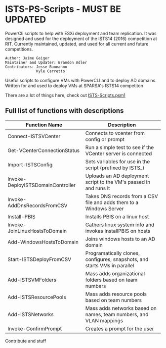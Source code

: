 # ISTS-PS-Scripts - MUST BE UPDATED
PowerCli scripts to help with ESXi deployment and team replication.
It was designed and used for the deployment of the ISTS14 (2016) competition at RIT.
Currently maintained, updated, and used for all current and future competitions.

    Author: Jaime Geiger
    Maintainer and Updater: Brandon Adler
    Contributors: Jesse Buonanno
                  Kyle Carretto


Useful scripts to configure VMs with PowerCLI and to deploy AD domains. Written for and used to deploy VMs at SPARSA's ISTS14 competiton

There are a lot of things here, check out [ISTS-Scripts.psm1](ISTS-Scripts.psm1)

## Full list of functions with descriptions
|Function Name			           |Description									                                |
|----------------------------------|----------------------------------------------------------------------------|
|Connect-ISTSVCenter        	   |Connects to vcenter from config or prompt					                |
|Get-VCenterConnectionStatus	   |Run a simple test to see if the VCenter server is connected			        |
|Import-ISTSConfig                 |Sets variables for use in the script (prefixed by ISTS&#95;)		        |
|Invoke-DeployISTSDomainController |Uploads an AD deployment script to the VM's passed in and runs it		    |
|Invoke-AddDnsRecordsFromCSV	   |Takes DNS records from a CSV file and adds them to a Windows Server		    |
|Install-PBIS			           |Installs PBIS on a linux host						                        |
|Invoke-JoinLinuxHostsToDomain	   |Gathers linux system info and invokes InstallPBIS on hosts			        |
|Add-WindowsHostsToDomain	       |Joins windows hosts to an AD domain						                    |
|Start-ISTSDeployFromCSV	       |Programatically clones, configures, snapshots, and starts VMs in parallel	|
|Add-ISTSVMFolders		           |Mass adds organizational folders based on team numbers			            |
|Add-ISTSResourcePools		       |Mass adds resource pools based on team numbers				                |
|Add-ISTSNetworks		           |Mass adds networks based on names, team numbers, and VLAN mappings		    |
|Invoke-ConfirmPrompt  		       |Creates a prompt for the user						                        |


Contribute and stuff
